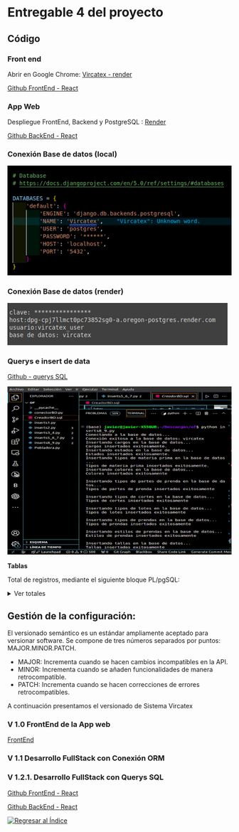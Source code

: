 # Entregable 4 del proyecto
## Código

### Front end
Abrir en Google Chrome: [Vircatex - render](https://sistema-web-v-f.onrender.com/#/acabados/lotes) 

[Github FrontEnd - React](https://github.com/javierarteagagonzales/sistema-web-v-f) 

### App Web
Despliegue FrontEnd, Backend y PostgreSQL : [Render](https://render.com/)

[Github BackEnd - React](https://github.com/javierarteagagonzales/sistema-web-v) 

### Conexión Base de datos (local)
![db](../Entregable%203/db.png)

### Conexión Base de datos (render)
![db](postgres-render.png)

### Querys e insert de data 

[Github - querys SQL](./querys) 

![Inserts](./Informe/gif/insert.gif)

**Tablas**

Total de registros, mediante el siguiente bloque PL/pgSQL: 

<details>
  <summary>Ver totales</summary>
  
```sql
DO $$
DECLARE
    rec RECORD;
    total_records BIGINT := 0;
    table_records BIGINT;
BEGIN
    FOR rec IN 
        SELECT table_name 
        FROM information_schema.tables 
        WHERE table_schema = 'public'
    LOOP
        EXECUTE 'SELECT COUNT(*) FROM ' || rec.table_name INTO table_records;
        total_records := total_records + table_records;
        RAISE NOTICE 'Table %: % records', rec.table_name, table_records;
    END LOOP;
    RAISE NOTICE 'Total records in all tables: %', total_records;
END $$;

```

**Resultado:**

- **Table direccion**: 97 records
- **Table proveedor**: 20 records
- **Table telefono**: 97 records
- **Table correo**: 97 records
- **Table area**: 7 records
- **Table empleado**: 77 records
- **Table cargo**: 6 records
- **Table estado**: 12 records
- **Table maquina**: 30 records
- **Table color**: 15 records
- **Table dimension_materia_prima**: 100 records
- **Table tipo_materia_prima**: 8 records
- **Table tipo_parte_prenda**: 16 records
- **Table dimension_parte_prenda**: 100 records
- **Table tipo_prenda**: 6 records
- **Table dimension_confeccion**: 100 records
- **Table estilo_prenda**: 3 records
- **Table guia_confeccion**: 100 records
- **Table talla**: 7 records
- **Table genero**: 2 records
- **Table orden_pedido**: 100 records
- **Table plan_produccion**: 100 records
- **Table zona**: 5 records
- **Table aql_codigo**: 16 records
- **Table aql_muestra**: 105 records
- **Table aql_lote_rango**: 15 records
- **Table aql_nivel**: 7 records
- **Table aql_resultado_rango**: 176 records
- **Table aql_significancia**: 11 records
- **Table dimension_corte**: 100 records
- **Table parte_corte_detalle**: 191 records
- **Table tipo_corte**: 27 records
- **Table dimension_prenda**: 100 records
- **Table orden_trabajo**: 50 records
- **Table pasillo**: 50 records
- **Table dim_confeccion_detalle**: 691 records
- **Table dim_prenda_detalle**: 278 records
- **Table acabado**: 5 records
- **Table pedido_detalle**: 296 records
- **Table estanteria**: 250 records
- **Table orden_producción**: 150 records
- **Table actividad_diaria**: 1186 records
- **Table lote**: 1186 records
- **Table tipo_lote**: 3 records
- **Table empleado_actividad**: 300 records
- **Table maquina_actividad**: 100 records
- **Table caja_prenda**: 200 records
- **Table materia_prima**: 39100 records
- **Table corte**: 147179 records
- **Table registro_uso_lote**: 400 records
- **Table caja_lote**: 200 records
- **Table espacio**: 10000 records
- **Table lote_salida**: 200 records
- **Table inspeccion_calidad**: 100 records
- **Table inspeccion_descripcion**: 57 records
- **Table resultado**: 2 records
- **Table confeccion**: 301428 records
- **Table registro_lote_caja**: 50 records
- **Table registro_transformacion_caja**: 50 records
- **Table prenda**: 12692 records
- **Table caja_salida**: 100 records
- **Table lote_entrada**: 200 records

**Total records in all tables**: 518356




</details>



## Gestión de la configuración:

El versionado semántico es un estándar ampliamente aceptado para versionar software. Se compone de tres números separados por puntos: MAJOR.MINOR.PATCH.

* MAJOR: Incrementa cuando se hacen cambios incompatibles en la API.
* MINOR: Incrementa cuando se añaden funcionalidades de manera retrocompatible.
* PATCH: Incrementa cuando se hacen correcciones de errores retrocompatibles.

A continuación presentamos el versionado de Sistema Vircatex

### V 1.0 FrontEnd de la App web
[FrontEnd](https://vircatex.netlify.app/) 

### V 1.1 Desarrollo FullStack con Conexión ORM

### V 1.2.1. Desarrollo FullStack con Querys SQL

[Github FrontEnd - React](https://github.com/javierarteagagonzales/sistema-web-v-f) 

[Github BackEnd - React](https://github.com/javierarteagagonzales/sistema-web-v) 


[![Regresar al Índice](https://img.shields.io/badge/Regresar_al_Índice-Verde?style=for-the-badge&logoColor=white)](./entregable%204-indice.md)

